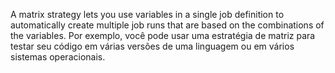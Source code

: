 A matrix strategy lets you use variables in a single job definition to automatically create multiple job runs that are based on the combinations of the variables. Por exemplo, você pode usar uma estratégia de matriz para testar seu código em várias versões de uma linguagem ou em vários sistemas operacionais.
